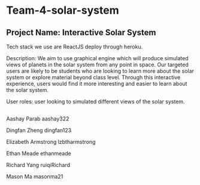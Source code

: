 # Team-4-solar-system

## Project Name: Interactive Solar System
Tech stack we use are ReactJS deploy through heroku.

Description: 
We aim to use graphical engine which will produce simulated views of planets in the solar system from any point in space. Our targeted users are likely to be students who are looking to learn more about the solar system or explore material beyond class level. Through this interactive experience, users would find it more interesting and easier to learn about the solar system.

User roles: user looking to simulated different views of the solar system. 

##
Aashay Parab aashay322

Dingfan Zheng dingfan123

Elizabeth Armstrong lzbtharmstrong

Ethan Meade ethanmeade

Richard Yang ruiqiRichard

Mason Ma masonma21
